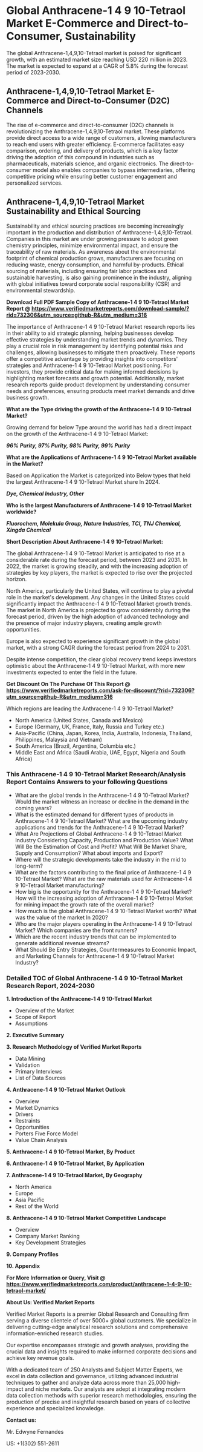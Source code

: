 <h1>Global Anthracene-1 4 9 10-Tetraol Market E-Commerce and Direct-to-Consumer, Sustainability</h1><p class=""><p>The global Anthracene-1,4,9,10-Tetraol market is poised for significant growth, with an estimated market size reaching USD 220 million in 2023. The market is expected to expand at a CAGR of 5.8% during the forecast period of 2023-2030.</p><h2>Anthracene-1,4,9,10-Tetraol Market E-Commerce and Direct-to-Consumer (D2C) Channels</h2><p>The rise of e-commerce and direct-to-consumer (D2C) channels is revolutionizing the Anthracene-1,4,9,10-Tetraol market. These platforms provide direct access to a wide range of customers, allowing manufacturers to reach end users with greater efficiency. E-commerce facilitates easy comparison, ordering, and delivery of products, which is a key factor driving the adoption of this compound in industries such as pharmaceuticals, materials science, and organic electronics. The direct-to-consumer model also enables companies to bypass intermediaries, offering competitive pricing while ensuring better customer engagement and personalized services.</p><h2>Anthracene-1,4,9,10-Tetraol Market Sustainability and Ethical Sourcing</h2><p>Sustainability and ethical sourcing practices are becoming increasingly important in the production and distribution of Anthracene-1,4,9,10-Tetraol. Companies in this market are under growing pressure to adopt green chemistry principles, minimize environmental impact, and ensure the traceability of raw materials. As awareness about the environmental footprint of chemical production grows, manufacturers are focusing on reducing waste, energy consumption, and harmful by-products. Ethical sourcing of materials, including ensuring fair labor practices and sustainable harvesting, is also gaining prominence in the industry, aligning with global initiatives toward corporate social responsibility (CSR) and environmental stewardship.</p></p><p class=""><strong>Download Full PDF Sample Copy of Anthracene-1 4 9 10-Tetraol Market Report @ <a href="https://www.verifiedmarketreports.com/download-sample/?rid=732306&utm_source=github-R&utm_medium=316" target="_blank">https://www.verifiedmarketreports.com/download-sample/?rid=732306&utm_source=github-R&utm_medium=316</a></strong></p><p>The importance of&nbsp;Anthracene-1 4 9 10-Tetraol Market research reports lies in their ability to aid strategic planning, helping businesses develop effective strategies by understanding market trends and dynamics. They play a crucial role in risk management by identifying potential risks and challenges, allowing businesses to mitigate them proactively. These reports offer a competitive advantage by providing insights into competitors' strategies and Anthracene-1 4 9 10-Tetraol Market positioning. For investors, they provide critical data for making informed decisions by highlighting market forecasts and growth potential. Additionally, market research reports guide product development by understanding consumer needs and preferences, ensuring products meet market demands and drive business growth.</p><p><strong>What are the&nbsp;Type driving the growth of the Anthracene-1 4 9 10-Tetraol Market?</strong></p><p id="" class="">Growing demand for below Type around the world has had a direct impact on the growth of the Anthracene-1 4 9 10-Tetraol Market:</p><p class=""><em><strong>96% Purity, 97% Purity, 98% Purity, 99% Purity</strong></em></p><p class=""><strong>What are the&nbsp;Applications&nbsp;of Anthracene-1 4 9 10-Tetraol Market available in the Market?</strong></p><p id="" class="">Based on Application the Market is categorized into Below types that held the largest Anthracene-1 4 9 10-Tetraol Market share In 2024.</p><p class=""><em><strong>Dye, Chemical Industry, Other</strong></em></p><p class=""><strong>Who is the largest Manufacturers of Anthracene-1 4 9 10-Tetraol Market worldwide?</strong></p><p><em><strong>Fluorochem, Molekula Group, Nature Industries, TCI, TNJ Chemical, Xingda Chemical</strong></em></p><p id="" class=""><strong>Short Description About Anthracene-1 4 9 10-Tetraol Market:</strong></p><p>The global Anthracene-1 4 9 10-Tetraol Market is anticipated to rise at a considerable rate during the forecast period, between 2023 and 2031. In 2022, the market is growing steadily, and with the increasing adoption of strategies by key players, the market is expected to rise over the projected horizon.</p><p>North America, particularly the United States, will continue to play a pivotal role in the market's development. Any changes in the United States could significantly impact the Anthracene-1 4 9 10-Tetraol Market growth trends. The market in North America is projected to grow considerably during the forecast period, driven by the high adoption of advanced technology and the presence of major industry players, creating ample growth opportunities.</p><p>Europe is also expected to experience significant growth in the global market, with a strong CAGR during the forecast period from 2024 to 2031.</p><p>Despite intense competition, the clear global recovery trend keeps investors optimistic about the Anthracene-1 4 9 10-Tetraol Market, with more new investments expected to enter the field in the future.</p><p id="" class=""><strong>Get Discount On The Purchase Of This Report @ <a href="https://www.verifiedmarketreports.com/ask-for-discount/?rid=732306?utm_source=github-R&utm_medium=316" target="_blank">https://www.verifiedmarketreports.com/ask-for-discount/?rid=732306?utm_source=github-R&utm_medium=316</a></strong></p><p class="">Which regions are leading the Anthracene-1 4 9 10-Tetraol Market?</p><ul><li>North America (United States, Canada and Mexico)</li><li>Europe (Germany, UK, France, Italy, Russia and Turkey etc.)</li><li>Asia-Pacific (China, Japan, Korea, India, Australia, Indonesia, Thailand, Philippines, Malaysia and Vietnam)</li><li>South America (Brazil, Argentina, Columbia etc.)</li><li>Middle East and Africa (Saudi Arabia, UAE, Egypt, Nigeria and South Africa)</li></ul><h3 id="" class="">This Anthracene-1 4 9 10-Tetraol Market Research/Analysis Report Contains Answers to your following Questions</h3><ul><li>What are the global trends in the Anthracene-1 4 9 10-Tetraol Market? Would the market witness an increase or decline in the demand in the coming years?</li><li>What is the estimated demand for different types of products in Anthracene-1 4 9 10-Tetraol Market? What are the upcoming industry applications and trends for the Anthracene-1 4 9 10-Tetraol Market?</li><li>What Are Projections of Global Anthracene-1 4 9 10-Tetraol Market Industry Considering Capacity, Production and Production Value? What Will Be the Estimation of Cost and Profit? What Will Be Market Share, Supply and Consumption? What about imports and Export?</li><li>Where will the strategic developments take the industry in the mid to long-term?</li><li>What are the factors contributing to the final price of Anthracene-1 4 9 10-Tetraol Market? What are the raw materials used for Anthracene-1 4 9 10-Tetraol Market manufacturing?</li><li>How big is the opportunity for the Anthracene-1 4 9 10-Tetraol Market? How will the increasing adoption of Anthracene-1 4 9 10-Tetraol Market for mining impact the growth rate of the overall market?</li><li>How much is the global Anthracene-1 4 9 10-Tetraol Market worth? What was the value of the market In 2020?</li><li>Who are the major players operating in the Anthracene-1 4 9 10-Tetraol Market? Which companies are the front runners?</li><li>Which are the recent industry trends that can be implemented to generate additional revenue streams?</li><li>What Should Be Entry Strategies, Countermeasures to Economic Impact, and Marketing Channels for Anthracene-1 4 9 10-Tetraol Market Industry?</li></ul><h3 id="" class="">Detailed TOC of Global Anthracene-1 4 9 10-Tetraol Market Research Report, 2024-2030</h3><p id="" class=""><strong>1. Introduction of the Anthracene-1 4 9 10-Tetraol Market</strong></p><ul><li>Overview of the Market</li><li>Scope of Report</li><li>Assumptions</li></ul><p id="" class=""><strong>2. Executive Summary</strong></p><p id="" class=""><strong>3. Research Methodology of Verified Market Reports</strong></p><ul><li>Data Mining</li><li>Validation</li><li>Primary Interviews</li><li>List of Data Sources</li></ul><p id="" class=""><strong>4. Anthracene-1 4 9 10-Tetraol Market Outlook</strong></p><ul><li>Overview</li><li>Market Dynamics</li><li>Drivers</li><li>Restraints</li><li>Opportunities</li><li>Porters Five Force Model</li><li>Value Chain Analysis</li></ul><p id="" class=""><strong>5. Anthracene-1 4 9 10-Tetraol Market, By Product</strong></p><p id="" class=""><strong>6. Anthracene-1 4 9 10-Tetraol Market, By Application</strong></p><p id="" class=""><strong>7. Anthracene-1 4 9 10-Tetraol Market, By Geography</strong></p><ul><li>North America</li><li>Europe</li><li>Asia Pacific</li><li>Rest of the World</li></ul><p id="" class=""><strong>8. Anthracene-1 4 9 10-Tetraol Market Competitive Landscape</strong></p><ul><li>Overview</li><li>Company Market Ranking</li><li>Key Development Strategies</li></ul><p id="" class=""><strong>9. Company Profiles</strong></p><p id="" class=""><strong>10. Appendix</strong></p><p id="" class=""><strong>For More Information or Query, Visit @ <a href="https://www.verifiedmarketreports.com/product/anthracene-1-4-9-10-tetraol-market/" target="_blank">https://www.verifiedmarketreports.com/product/anthracene-1-4-9-10-tetraol-market/</a></strong></p><p id="" class=""><strong>About Us: Verified Market Reports</strong></p><p id="" class="">Verified Market Reports is a premier Global Research and Consulting firm serving a diverse clientele of over 5000+ global customers. We specialize in delivering cutting-edge analytical research solutions and comprehensive information-enriched research studies.</p><p id="" class="">Our expertise encompasses strategic and growth analyses, providing the crucial data and insights required to make informed corporate decisions and achieve key revenue goals.</p><p id="" class="">With a dedicated team of 250 Analysts and Subject Matter Experts, we excel in data collection and governance, utilizing advanced industrial techniques to gather and analyze data across more than 25,000 high-impact and niche markets. Our analysts are adept at integrating modern data collection methods with superior research methodologies, ensuring the production of precise and insightful research based on years of collective experience and specialized knowledge.</p><p id="" class=""><strong>Contact us:</strong></p><p id="" class="">Mr. Edwyne Fernandes</p><p id="" class="">US: +1(302) 551-2611</p>